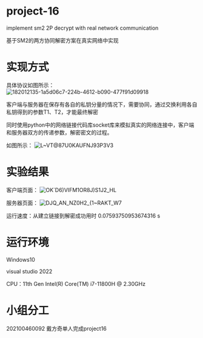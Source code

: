 # project-16
implement sm2 2P decrypt with real network communication

基于SM2的两方协同解密方案在真实网络中实现

# 实现方式
具体协议如图所示：
![182012135-1a5d06c7-224b-4612-b090-477f91d09918](https://github.com/jlwdfq/project-16/assets/129512207/929b7fae-8ffe-4417-8db7-20e1b2884129)

客户端与服务器在保存有各自的私钥分量的情况下，需要协同，通过交换利用各自私钥得到的参数T1、T2，才能最终解密

同时使用python中的网络链接代码库socket库来模拟真实的网络连接中，客户端和服务器双方的传递参数，解密密文的过程。

如图所示：
![L~VT@87U0KAUFNJ$93P3V$3](https://github.com/jlwdfq/project-16/assets/129512207/2ec449fc-728c-4ed8-98c5-3a4b1db58275)

# 实验结果
客户端页面：
![OK`D6)VIFM1OR8J)S1J2_HL](https://github.com/jlwdfq/project-16/assets/129512207/2c260b84-1389-4d4d-af03-db3f1dd4f5ed)

服务器页面：
![DJQ_AN_NZ0H2_{1~RAKT_W7](https://github.com/jlwdfq/project-16/assets/129512207/3a44c64a-4a6b-4453-84aa-c35afa8a2f93)

运行速度：从建立链接到解密成功用时 0.07593750953674316 s

# 运行环境
Windows10

visual studio 2022

CPU：11th Gen Intel(R) Core(TM) i7-11800H @ 2.30GHz
# 小组分工
202100460092 戴方奇单人完成project16
